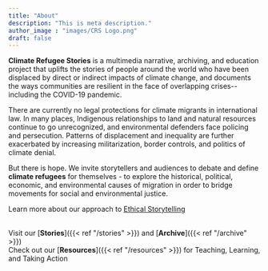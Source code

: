 ```yaml
---
title: "About"
description: "This is meta description."
author_image : "images/CRS Logo.png"
draft: false
---
```


**Climate Refugee Stories** is a multimedia narrative, archiving, and education project that uplifts the stories of people around the world who have been displaced by direct or indirect impacts of climate change, and documents the ways communities are resilient in the face of overlapping crises--including the COVID-19 pandemic.
 
There are currently no legal protections for climate migrants in international law. In many places, Indigenous relationships to land and natural resources continue to go unrecognized, and environmental defenders face policing and persecution. Patterns of displacement and inequality are further exacerbated by increasing militarization, border controls, and politics of climate denial.
 
But there is hope. We invite storytellers and audiences to debate and define **climate refugees** for themselves - to explore the historical, political, economic, and environmental causes of migration in order to bridge movements for social and environmental justice.

Learn more about our approach to [Ethical Storytelling](https://drive.google.com/file/d/1x75Omo3fhjdADClZyOVb-oO9BVIu9fDm/view?usp=sharing)  
​

Visit our [**Stories**]({{< ref "/stories" >}}) and [**Archive**]({{< ref "/archive" >}})  
Check out our [**Resources**]({{< ref "/resources" >}}) for Teaching, Learning, and Taking Action
​
